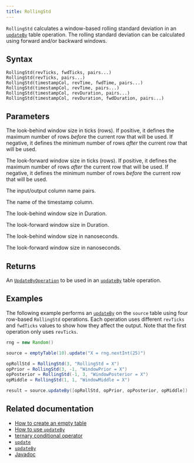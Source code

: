 ```yaml
---
title: RollingStd
---
```


`RollingStd` calculates a window-based rolling standard deviation in an [`updateBy`](./updateBy.md) table operation. The rolling standard deviation can be calculated using forward and/or backward windows.

## Syntax

```
RollingStd(revTicks, fwdTicks, pairs...)
RollingStd(revTicks, pairs...)
RollingStd(timestampCol, revTime, fwdTime, pairs...)
RollingStd(timestampCol, revTime, pairs...)
RollingStd(timestampCol, revDuration, pairs...)
RollingStd(timestampCol, revDuration, fwdDuration, pairs...)
```

## Parameters

<ParamTable>
<Param name="revTicks" type="long">

The look-behind window size in ticks (rows). If positive, it defines the maximum number of rows _before_ the current row that will be used. If negative, it defines the minimum number of rows _after_ the current row that will be used.

</Param>
<Param name="fwdTicks" type="long">

The look-forward window size in ticks (rows). If positive, it defines the maximum number of rows _after_ the current row that will be used. If negative, it defines the minimum number of rows _before_ the current row that will be used.

</Param>
<Param name="pairs" type="String...">

The input/output column name pairs.

</Param>
<Param name="timestampCol" type="String">

The name of the timestamp column.

</Param>
<Param name="revDuration" type="Duration">

The look-behind window size in Duration.

</Param>
<Param name="fwdDuration" type="Duration">

The look-forward window size in Duration.

</Param>
<Param name="revTime" type="long">

The look-behind window size in nanoseconds.

</Param>
<Param name="fwdTime" type="long">

The look-forward window size in nanoseconds.

</Param>
</ParamTable>

## Returns

An [`UpdateByOperation`](./updateBy.md#parameters) to be used in an [`updateBy`](./updateBy.md) table operation.

## Examples

The following example performs an [`updateBy`](./updateBy.md) on the `source` table using four row-based `RollingStd` operations. Each operation uses different `revTicks` and `fwdTicks` values to show how they affect the output. Note that the first operation only uses `revTicks`.

```groovy order=source,result
rng = new Random()

source = emptyTable(10).update("X = rng.nextInt(25)")

opRollStd = RollingStd(3, "RollingStd = X")
opPrior = RollingStd(3, -1, "WindowPrior = X")
opPosterior = RollingStd(-1, 3, "WindowPosterior = X")
opMiddle = RollingStd(1, 1, "WindowMiddle = X")

result = source.updateBy([opRollStd, opPrior, opPosterior, opMiddle])
```

## Related documentation

- [How to create an empty table](../../../how-to-guides/new-and-empty-table.md#emptytable)
- [How to use `updateBy`](../../../how-to-guides/use-update-by.md)
- [ternary conditional operator](../../../how-to-guides/ternary-if-how-to.md)
- [`update`](../select/update.md)
- [`updateBy`](./updateBy.md)
- [Javadoc](https://deephaven.io/core/javadoc/io/deephaven/api/updateby/UpdateByOperation.html#RollingStd(long,long,java.lang.String...))
